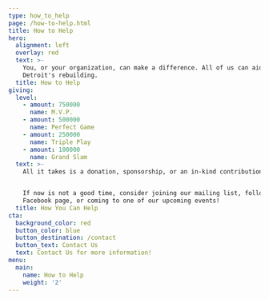 ```yaml
---
type: how_to_help
page: /how-to-help.html
title: How to Help
hero:
  alignment: left
  overlay: red
  text: >-
    You, or your organization, can make a difference. All of us can aid in
    Detroit's rebuilding.
  title: How to Help
giving:
  level:
    - amount: 750000
      name: M.V.P.
    - amount: 500000
      name: Perfect Game
    - amount: 250000
      name: Triple Play
    - amount: 100000
      name: Grand Slam
  text: >-
    All it takes is a donation, sponsorship, or an in-kind contribution.


    If now is not a good time, consider joining our mailing list, following our
    Facebook page, or coming to one of our upcoming events!
  title: How You Can Help
cta:
  background_color: red
  button_color: blue
  button_destination: /contact
  button_text: Contact Us
  text: Contact Us for more information!
menu:
  main:
    name: How to Help
    weight: '2'
---
```


